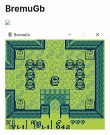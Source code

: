# BremuGb
![](https://github.com/Briensturm/BremuGb/workflows/.NET%20Core/badge.svg)

![alt text](https://github.com/Briensturm/BremuGb/raw/master/Docs/images/screen_zelda.png "Link's Awakening")
